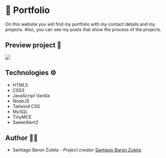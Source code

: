 # 💼 Portfolio

On this website you will find my portfolio with my contact details and my projects. Also, you can see my posts that show the process of the projects.

## Preview project 📸
![](https://i.imgur.com/YAQZtKk.png)

## Technologies ⚙️

- HTML5
- CSS3
- JavaScript Vanilla
- NodeJS
- Tailwind CSS
- MySQL
- TinyMCE
- SweetAlert2

## Author 🦸‍♀️

- Santiago Baron Zuleta - *Project creator* [Santiago Baron Zuleta](https://github.com/santiagobaronz)
